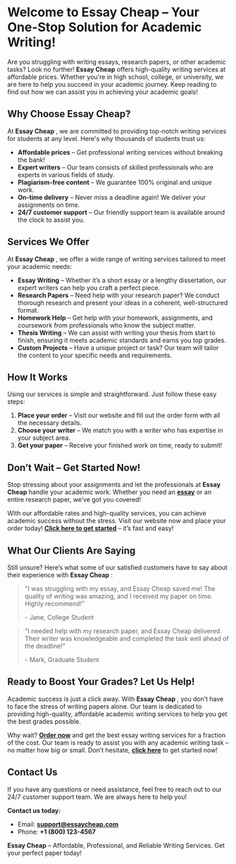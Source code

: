 # Welcome to Essay Cheap – Your One-Stop Solution for Academic Writing!

Are you struggling with writing essays, research papers, or other academic tasks? Look no further! **Essay Cheap** offers high-quality writing services at affordable prices. Whether you're in high school, college, or university, we are here to help you succeed in your academic journey. Keep reading to find out how we can assist you in achieving your academic goals!

## Why Choose Essay Cheap?

At **Essay Cheap** , we are committed to providing top-notch writing services for students at any level. Here's why thousands of students trust us:

- **Affordable prices** – Get professional writing services without breaking the bank!
- **Expert writers** – Our team consists of skilled professionals who are experts in various fields of study.
- **Plagiarism-free content** – We guarantee 100% original and unique work.
- **On-time delivery** – Never miss a deadline again! We deliver your assignments on time.
- **24/7 customer support** – Our friendly support team is available around the clock to assist you.

## Services We Offer

At **Essay Cheap** , we offer a wide range of writing services tailored to meet your academic needs:

- **Essay Writing** – Whether it’s a short essay or a lengthy dissertation, our expert writers can help you craft a perfect piece.
- **Research Papers** – Need help with your research paper? We conduct thorough research and present your ideas in a coherent, well-structured format.
- **Homework Help** – Get help with your homework, assignments, and coursework from professionals who know the subject matter.
- **Thesis Writing** – We can assist with writing your thesis from start to finish, ensuring it meets academic standards and earns you top grades.
- **Custom Projects** – Have a unique project or task? Our team will tailor the content to your specific needs and requirements.

## How It Works

Using our services is simple and straightforward. Just follow these easy steps:

1. **Place your order** – Visit our website and fill out the order form with all the necessary details.
2. **Choose your writer** – We match you with a writer who has expertise in your subject area.
3. **Get your paper** – Receive your finished work on time, ready to submit!

## Don’t Wait – Get Started Now!

Stop stressing about your assignments and let the professionals at **Essay Cheap** handle your academic work. Whether you need an [**essay**](https://tinyurl.com/topessay?keyword=essay+cheap) or an entire research paper, we’ve got you covered!

With our affordable rates and high-quality services, you can achieve academic success without the stress. Visit our website now and place your order today! **[Click here to get started](https://tinyurl.com/topessay?keyword=essay+cheap)** – it’s fast and easy!

## What Our Clients Are Saying

Still unsure? Here’s what some of our satisfied customers have to say about their experience with **Essay Cheap** :

> "I was struggling with my essay, and Essay Cheap saved me! The quality of writing was amazing, and I received my paper on time. Highly recommend!"
> 
> <footer>- Jane, College Student</footer>

> "I needed help with my research paper, and Essay Cheap delivered. Their writer was knowledgeable and completed the task well ahead of the deadline!"
> 
> <footer>- Mark, Graduate Student</footer>

## Ready to Boost Your Grades? Let Us Help!

Academic success is just a click away. With **Essay Cheap** , you don’t have to face the stress of writing papers alone. Our team is dedicated to providing high-quality, affordable academic writing services to help you get the best grades possible.

Why wait? **[Order now](https://tinyurl.com/topessay?keyword=essay+cheap)** and get the best essay writing services for a fraction of the cost. Our team is ready to assist you with any academic writing task – no matter how big or small. Don’t hesitate, **[click here](https://tinyurl.com/topessay?keyword=essay+cheap)** to get started now!

## Contact Us

If you have any questions or need assistance, feel free to reach out to our 24/7 customer support team. We are always here to help you!

**Contact us today:**

- Email: **[support@essaycheap.com](mailto:support@essaycheap.com)**
- Phone: **+1 (800) 123-4567**

**Essay Cheap** – Affordable, Professional, and Reliable Writing Services. Get your perfect paper today!
